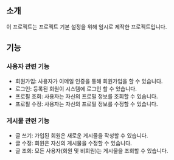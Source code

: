 ## 소개
이 프로젝트는 프로젝트 기본 설정을 위해 임시로 제작한 프로젝트입니다.

## 기능

### 사용자 관련 기능
- 회원가입: 사용자가 이메일 인증을 통해 회원가입을 할 수 있습니다.
- 로그인: 등록된 회원이 시스템에 로그인 할 수 있습니다.
- 프로필 조회: 사용자는 자신의 프로필 정보를 조회할 수 있습니다.
- 프로필 수정: 사용자는 자신의 프로필 정보를 수정할 수 있습니다.

### 게시물 관련 기능
- 글 쓰기: 가입된 회원은 새로운 게시물을 작성할 수 있습니다.
- 글 수정: 회원은 자신의 게시물을 수정할 수 있습니다.
- 글 조회: 모든 사용자(회원 및 비회원)는 게시물을 조회할 수 있습니다.